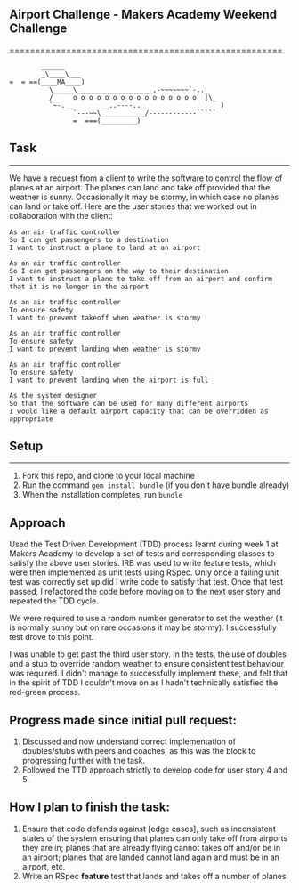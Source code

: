 ## Airport Challenge - Makers Academy Weekend Challenge
=====================================================

```
        ______
        _\____\___
=  = ==(____MA____)
          \_____\___________________,-~~~~~~~`-.._
          /     o o o o o o o o o o o o o o o o  |\_
          `~-.__       __..----..__                  )
                `---~~\___________/------------`````
                =  ===(_________)

```

## Task
-----

We have a request from a client to write the software to control the flow of planes at an airport. The planes can land and take off provided that the weather is sunny. Occasionally it may be stormy, in which case no planes can land or take off.  Here are the user stories that we worked out in collaboration with the client:

```
As an air traffic controller
So I can get passengers to a destination
I want to instruct a plane to land at an airport

As an air traffic controller
So I can get passengers on the way to their destination
I want to instruct a plane to take off from an airport and confirm that it is no longer in the airport

As an air traffic controller
To ensure safety
I want to prevent takeoff when weather is stormy

As an air traffic controller
To ensure safety
I want to prevent landing when weather is stormy

As an air traffic controller
To ensure safety
I want to prevent landing when the airport is full

As the system designer
So that the software can be used for many different airports
I would like a default airport capacity that can be overridden as appropriate
```

## Setup
-------

1. Fork this repo, and clone to your local machine
2. Run the command `gem install bundle` (if you don't have bundle already)
3. When the installation completes, run `bundle`

## Approach

Used the Test Driven Development (TDD) process learnt during week 1 at Makers Academy to develop a set of tests and corresponding classes to satisfy the above user stories. IRB was used to write feature tests, which were then implemented as unit tests using RSpec. Only once a failing unit test was correctly set up did I write code to satisfy that test. Once that test passed, I refactored the code before moving on to the next user story and repeated the TDD cycle.

We were required to use a random number generator to set the weather (it is normally sunny but on rare occasions it may be stormy). I successfully test drove to this point.

I was unable to get past the third user story. In the tests, the use of doubles and a stub to override random weather to ensure consistent test behaviour was required. I didn't manage to successfully implement these, and felt that in the spirit of TDD I couldn't move on as I hadn't technically satisfied the red-green process.

## Progress made since initial pull request:
1. Discussed and now understand correct implementation of doubles/stubs with peers and coaches, as this was the block to progressing further with the task.
2. Followed the TTD approach strictly to develop code for user story 4 and 5.

## How I plan to finish the task:

1. Ensure that code defends against [edge cases], such as inconsistent states of the system ensuring that planes can only take off from airports they are in; planes that are already flying cannot takes off and/or be in an airport; planes that are landed cannot land again and must be in an airport, etc.
2. Write an RSpec **feature** test that lands and takes off a number of planes

